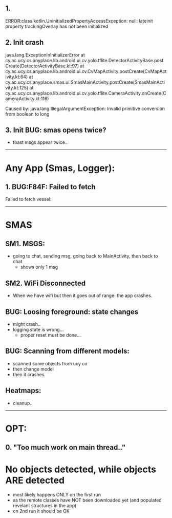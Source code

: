 ## 1.
ERROR:class kotlin.UninitializedPropertyAccessException: null: lateinit property trackingOverlay has
not been initialized

## 2. Init crash

java.lang.ExceptionInInitializerError
at cy.ac.ucy.cs.anyplace.lib.android.ui.cv.yolo.tflite.DetectorActivityBase.postCreate(DetectorActivityBase.kt:97)
  at cy.ac.ucy.cs.anyplace.lib.android.ui.cv.CvMapActivity.postCreate(CvMapActivity.kt:64)
  at cy.ac.ucy.cs.anyplace.smas.ui.SmasMainActivity.postCreate(SmasMainActivity.kt:125)
  at cy.ac.ucy.cs.anyplace.lib.android.ui.cv.yolo.tflite.CameraActivity.onCreate(CameraActivity.kt:116)


Caused by: java.lang.IllegalArgumentException: Invalid primitive conversion from boolean to long

## 3. Init BUG: smas opens twice?
- toast msgs appear twice..

---

# Any App (Smas, Logger):

## 1. BUG:F84F: Failed to fetch <prettyType>
Failed to fetch vessel:

---

# SMAS

## SM1. MSGS:
- going to chat, sending msg, going back to MainActivity, then back to chat
  - shows only 1 msg
  

## SM2. WiFi Disconnected
- When we have wifi but then it goes out of range: the app crashes.


## BUG: Loosing foreground: state changes
- might crash..
- logging state is wrong...
  - proper reset must be done...


## BUG: Scanning from different models:
- scanned some objects from ucy co
- then change model
 - then it crashes

## Heatmaps:
- cleanup..

-------


# OPT:

## 0. "Too much work on main thread.."


# No objects detected, while objects ARE detected
- most likely happens ONLY on the first run
- as the remote classes have NOT been downloaded yet (and populated revelant structures in the app)
- on 2nd run it should be OK